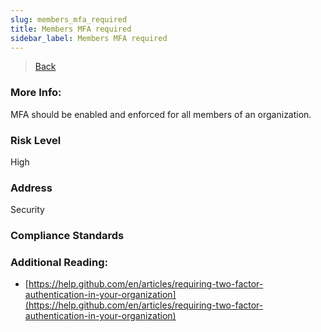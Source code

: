 ```yaml
---
slug: members_mfa_required
title: Members MFA required
sidebar_label: Members MFA required
---
```

> [Back](../../ghiam)

### More Info:
MFA should be enabled and enforced for all members of an organization.

### Risk Level
High

### Address
Security

### Compliance Standards


### Additional Reading:
- [https://help.github.com/en/articles/requiring-two-factor-authentication-in-your-organization](https://help.github.com/en/articles/requiring-two-factor-authentication-in-your-organization) 
